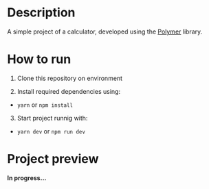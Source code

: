 # Description

A simple project of a calculator, developed using the [Polymer](https://polymer-library.polymer-project.org/) library.

# How to run

1. Clone this repository on environment

2. Install required dependencies using:

- `yarn` or `npm install`

3. Start project runnig with:

- `yarn dev` or `npm run dev`

# Project preview

**In progress...**
